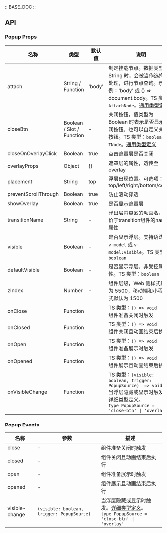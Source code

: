 :: BASE_DOC ::

## API
### Popup Props

名称 | 类型 | 默认值 | 说明 | 必传
-- | -- | -- | -- | --
attach | String / Function | 'body' | 制定挂载节点。数据类型为 String 时，会被当作选择器处理，进行节点查询。示例：'body' 或 () => document.body。TS 类型：`AttachNode`。[通用类型定义](https://github.com/Tencent/tdesign-mobile-vue/blob/develop/src/common.ts) | N
closeBtn | Boolean / Slot / Function | - | 关闭按钮，值类型为 Boolean 时表示是否显示关闭按钮。也可以自定义关闭按钮。TS 类型：`boolean \| TNode`。[通用类型定义](https://github.com/Tencent/tdesign-mobile-vue/blob/develop/src/common.ts) | N
closeOnOverlayClick | Boolean | true | 点击遮罩层是否关闭 | N
overlayProps | Object | {} | 遮罩层的属性，透传至 overlay | N
placement | String | top | 浮层出现位置。可选项：top/left/right/bottom/center | N
preventScrollThrough | Boolean | true | 防止滚动穿透 | N
showOverlay | Boolean | true | 是否显示遮罩层 | N
transitionName | String | - | 弹出层内容区的动画名，等价于transition组件的name属性 | N
visible | Boolean | - | 是否显示浮层。支持语法糖 `v-model` 或 `v-model:visible`。TS 类型：`boolean` | N
defaultVisible | Boolean | - | 是否显示浮层。非受控属性。TS 类型：`boolean` | N
zIndex | Number | - | 组件层级，Web 侧样式默认为 5500，移动端和小程序样式默认为 1500 | N
onClose | Function |  | TS 类型：`() => void`<br/>组件准备关闭时触发 | N
onClosed | Function |  | TS 类型：`() => void`<br/>组件关闭且动画结束后执行 | N
onOpen | Function |  | TS 类型：`() => void`<br/>组件准备展示时触发 | N
onOpened | Function |  | TS 类型：`() => void`<br/>组件展示且动画结束后执行 | N
onVisibleChange | Function |  | TS 类型：`(visible: boolean, trigger: PopupSource)  => void`<br/>当浮层隐藏或显示时触发。[详细类型定义](https://github.com/Tencent/tdesign-mobile-vue/tree/develop/src/popup/type.ts)。<br/>`type PopupSource = 'close-btn' \| 'overlay'`<br/> | N

### Popup Events

名称 | 参数 | 描述
-- | -- | --
close | \- | 组件准备关闭时触发
closed | \- | 组件关闭且动画结束后执行
open | \- | 组件准备展示时触发
opened | \- | 组件展示且动画结束后执行
visible-change | `(visible: boolean, trigger: PopupSource) ` | 当浮层隐藏或显示时触发。[详细类型定义](https://github.com/Tencent/tdesign-mobile-vue/tree/develop/src/popup/type.ts)。<br/>`type PopupSource = 'close-btn' \| 'overlay'`<br/>
